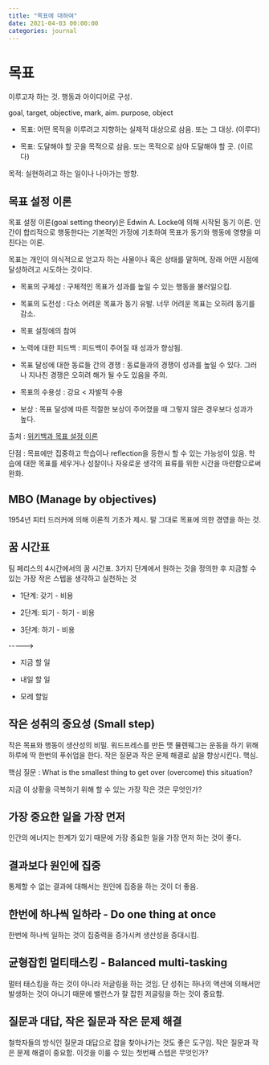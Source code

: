 ```yaml
---
title: "목표에 대하여"
date: 2021-04-03 00:00:00
categories: journal
---
```


# 목표

이루고자 하는 것. 행동과 아이디어로 구성.

goal, target, objective, mark, aim. purpose, object

- 목표: 어떤 목적을 이루려고 지향하는 실제적 대상으로 삼음. 또는 그 대상. (이루다)

- 목표: 도달해야 할 곳을 목적으로 삼음. 또는 목적으로 삼아 도달해야 할 곳. (이르다)

목적: 실현하려고 하는 일이나 나아가는 방향.

## 목표 설정 이론

목표 설정 이론(goal setting theory)은 Edwin A. Locke에 의해 시작된 동기 이론. 인간이 합리적으로 행동한다는 기본적인 가정에 기초하여 목표가 동기와 행동에 영향을 미친다는 이론.

목표는 개인이 의식적으로 얻고자 하는 사물이나 혹은 상태를 말하며, 장래 어떤 시점에 달성하려고 시도하는 것이다.

- 목표의 구체성 : 구체적인 목표가 성과를 높일 수 있는 행동을 불러일으킴.
- 목표의 도전성 : 다소 어려운 목표가 동기 유발. 너무 어려운 목표는 오히려 동기를 감소.
- 목표 설정에의 참여
- 노력에 대한 피드백 : 피드백이 주어질 때 성과가 향상됨.
- 목표 달성에 대한 동료들 간의 경쟁 : 동료들과의 경쟁이 성과를 높일 수 있다. 그러나 지나친 경쟁은 오히려 해가 될 수도 있음을 주의.
- 목표의 수용성 : 강요 < 자발적 수용

- 보상 : 목표 달성에 따른 적절한 보상이 주어졌을 때 그렇지 않은 경우보다 성과가 높다.

출처 : [위키백과 목표 설정 이론](https://ko.wikipedia.org/wiki/%EB%AA%A9%ED%91%9C%EC%84%A4%EC%A0%95%EC%9D%B4%EB%A1%A0)

단점 : 목표에만 집중하고 학습이나 reflection을 등한시 할 수 있는 가능성이 있음. 학습에 대한 목표를 세우거나 성찰이나 자유로운 생각의 표류를 위한 시간을 마련함으로써 완화.

## MBO (Manage by objectives)

1954년 피터 드러커에 의해 이론적 기초가 제시. 말 그대로 목표에 의한 경영을 하는 것.

## 꿈 시간표

팀 페리스의 4시간에서의 꿈 시간표. 3가지 단계에서 원하는 것을 정의한 후 지금할 수 있는 가장 작은 스텝을 생각하고 실천하는 것

- 1단계: 갖기 - 비용

- 2단계: 되기 - 하기 - 비용

- 3단계: 하기 - 비용

----->

- 지금 할 일

- 내일 할 일

- 모레 할일

## 작은 성취의 중요성 (Small step)

작은 목표와 행동이 생산성의 비밀. 워드프레스를 만든 맷 뮬렌웨그는 운동을 하기 위해 하루에 딱 한번의 푸쉬업을 한다. 작은 질문과 작은 문제 해결로 삶을 향상시킨다. 핵심.

핵심 질문 : What is the smallest thing to get over (overcome) this situation?

지금 이 상황을 극복하기 위해 할 수 있는 가장 작은 것은 무엇인가?

## 가장 중요한 일을 가장 먼저

인간의 에너지는 한계가 있기 때문에 가장 중요한 일을 가장 먼저 하는 것이 좋다.

## 결과보다 원인에 집중

통제할 수 없는 결과에 대해서는 원인에 집중을 하는 것이 더 좋음.

## 한번에 하나씩 일하라 - Do one thing at once

한번에 하나씩 일하는 것이 집중력을 증가시켜 생산성을 증대시킴.

## 균형잡힌 멀티태스킹 - Balanced multi-tasking

멀터 태스킹을 하는 것이 아니라 저글링을 하는 것임. 단 성취는 하나의 액션에 의해서만 발생하는 것이 아니기 때문에 밸런스가 잘 잡힌 저글링을 하는 것이 중요함.

## 질문과 대답, 작은 질문과 작은 문제 해결

철학자들의 방식인 질문과 대답으로 잡을 찾아나가는 것도 좋은 도구임. 작은 질문과 작은 문제 해결이 중요함. 이것을 이룰 수 있는 첫번째 스텝은 무엇인가?
